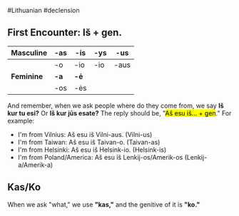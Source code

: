 #Lithuanian #declension 

## First Encounter: Iš + gen.

| Masculine | -as | -is | -ys | -us |
| ---- | ---- | ---- | ---- | ---- |
|  | -o | -io | -io | -aus |
| __Feminine__ | __-a__ | __-ė__ |  |  |
|  | -os | -ės |  |  |

And remember, when we ask people where do they come from, we say __Iš kur tu esi?__ Or __Iš kur jūs esate?__ The reply should be, "<mark class="hltr-green">Aš esu iš... + gen</mark>." For example:

- I'm from Vilnius: Aš esu iš Vilni-aus. (Vilni-us)
- I'm from Taiwan: Aš esu iš Taivan-o. (Taivan-as)
- I'm from Helsinki: Aš esu iš Helsink-io. (Helsink-is)
- I'm from Poland/America: Aš esu iš  Lenkij-os/Amerik-os (Lenkij-a/Amerik-a)

## Kas/Ko

When we ask "what," we use __"kas,"__ and the genitive of it is __"ko."__